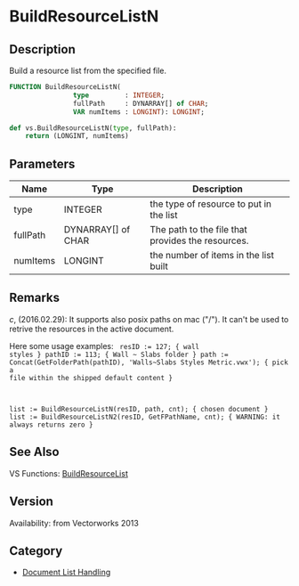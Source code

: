 # BuildResourceListN

## Description
Build a resource list from the specified file.

```pascal
FUNCTION BuildResourceListN(
				type         : INTEGER;
				fullPath     : DYNARRAY[] of CHAR;
				VAR numItems : LONGINT): LONGINT;
```

```python
def vs.BuildResourceListN(type, fullPath):
    return (LONGINT, numItems)
```

## Parameters
|Name|Type|Description|
|---|---|---|
|type|INTEGER|the type of resource to put in the list|
|fullPath|DYNARRAY[] of CHAR|The path to the file that provides the resources.|
|numItems|LONGINT|the number of items in the list built|

## Remarks
*_c_*, (2016.02.29):  It supports also posix paths on mac ("/"). It can't be used to retrive the resources in the active document.

Here some usage examples:
<code lang="vs">
resID := 127; { wall styles }
pathID := 113; { Wall ~ Slabs folder }
path := Concat(GetFolderPath(pathID), 'Walls~Slabs Styles Metric.vwx'); { pick a file within the shipped default content }

list := BuildResourceListN(resID, path, cnt); { chosen document }
list := BuildResourceListN2(resID, GetFPathName, cnt); { WARNING: it always returns zero }
</code>

## See Also
VS Functions:
[BuildResourceList](BuildResourceList.md)

## Version
Availability: from Vectorworks 2013

## Category
* [Document List Handling](../Categories/Document%20List%20Handling.md)
